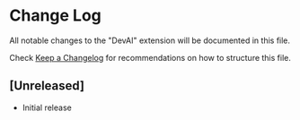 # Change Log

All notable changes to the "DevAI" extension will be documented in this file.

Check [Keep a Changelog](http://keepachangelog.com/) for recommendations on how to structure this file.

## [Unreleased]

- Initial release
